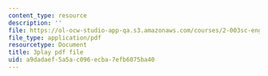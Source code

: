 ```yaml
---
content_type: resource
description: ''
file: https://ol-ocw-studio-app-qa.s3.amazonaws.com/courses/2-003sc-engineering-dynamics-fall-2011/a9dadaef5a5ac096ecba7efb6075ba40_GUvoVvXwoOQ.pdf
file_type: application/pdf
resourcetype: Document
title: 3play pdf file
uid: a9dadaef-5a5a-c096-ecba-7efb6075ba40
---
```

